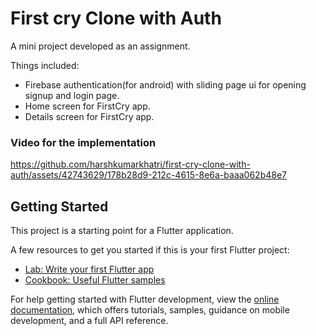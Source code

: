 # First cry Clone with Auth

A mini project developed as an assignment.

Things included: 
* Firebase authentication(for android) with sliding page ui for opening signup and login page.
* Home screen for FirstCry app.
* Details screen for FirstCry app.

### Video for the implementation
https://github.com/harshkumarkhatri/first-cry-clone-with-auth/assets/42743629/178b28d9-212c-4615-8e6a-baaa062b48e7



## Getting Started

This project is a starting point for a Flutter application.

A few resources to get you started if this is your first Flutter project:

- [Lab: Write your first Flutter app](https://docs.flutter.dev/get-started/codelab)
- [Cookbook: Useful Flutter samples](https://docs.flutter.dev/cookbook)

For help getting started with Flutter development, view the
[online documentation](https://docs.flutter.dev/), which offers tutorials,
samples, guidance on mobile development, and a full API reference.
